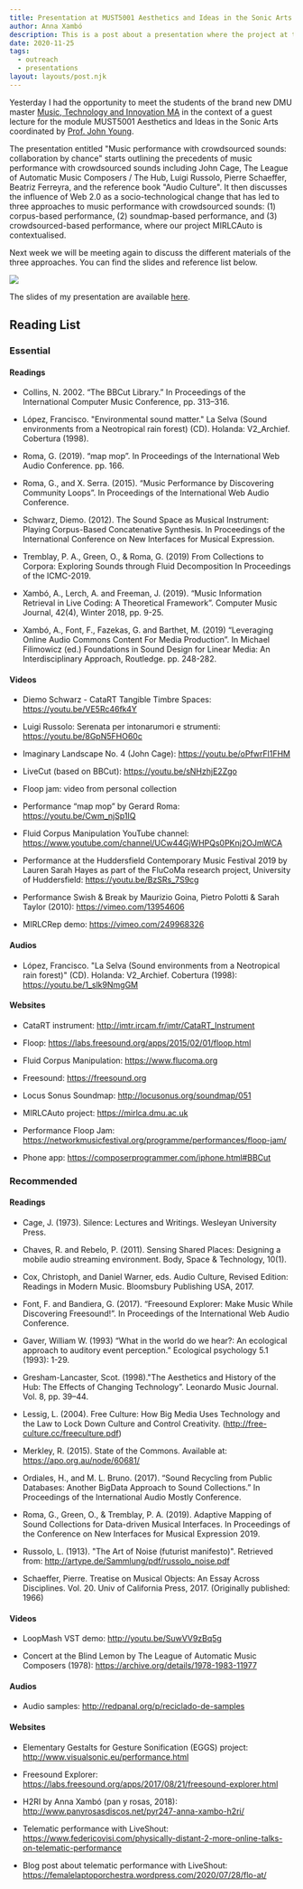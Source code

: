 ```yaml
---
title: Presentation at MUST5001 Aesthetics and Ideas in the Sonic Arts – November 25, 2020
author: Anna Xambó
description: This is a post about a presentation where the project at the master Music Technology and Innovation where the project has been introduced in the context of music performance with crowdsourced sounds.
date: 2020-11-25
tags:
  - outreach
  - presentations  
layout: layouts/post.njk
---
```


Yesterday I had the opportunity to meet the students of the brand new DMU master [Music, Technology and Innovation MA](https://www.dmu.ac.uk/study/courses/postgraduate-courses/music-technology-ma/music-technology-innovation-ma.aspx) in the context of a guest lecture for the module MUST5001 Aesthetics and Ideas in the Sonic Arts coordinated by [Prof. John Young](http://www.dmu.ac.uk/about-dmu/academic-staff/technology/john-young/john-young.aspx).

The presentation entitled "Music performance with crowdsourced sounds: collaboration by chance" starts outlining the precedents of music performance with crowdsourced sounds including John Cage, The League of Automatic Music Composers / The Hub, Luigi Russolo, Pierre Schaeffer, Beatriz Ferreyra, and the reference book "Audio Culture". It then discusses the influence of Web 2.0 as a socio-technological change that has led to three approaches to music performance with crowdsourced sounds: (1) corpus-based performance, (2) soundmap-based performance, and (3) crowdsourced-based performance, where our project MIRLCAuto is contextualised.

Next week we will be meeting again to discuss the different materials of the three approaches. You can find the slides and reference list below.

<img src="../../img/pres-MUST5001-lecture-11-25-2020.jpg" class="responsive" />

The slides of my presentation are available [here](/downloads/MUST5001-Anna-Xambo-Presentation-25.11.2020.pdf).


## Reading List

### Essential

#### Readings

* Collins, N. 2002. “The BBCut Library.” In Proceedings of the International Computer Music Conference, pp. 313–316.

* López, Francisco. "Environmental sound matter." La Selva (Sound environments from a Neotropical rain forest) (CD). Holanda: V2_Archief. Cobertura (1998).

* Roma, G. (2019). “map mop”. In Proceedings of the International Web Audio Conference. pp. 166.

* Roma, G., and X. Serra. (2015). “Music Performance by Discovering Community Loops”. In Proceedings of the International Web Audio Conference.

* Schwarz, Diemo. (2012). The Sound Space as Musical Instrument: Playing Corpus-Based Concatenative Synthesis. In Proceedings of the International Conference on New Interfaces for Musical Expression.

* Tremblay, P. A., Green, O., & Roma, G. (2019) From Collections to Corpora: Exploring Sounds through Fluid Decomposition In Proceedings of the ICMC-2019.

* Xambó, A., Lerch, A. and Freeman, J. (2019). “Music Information Retrieval in Live Coding: A Theoretical Framework”. Computer Music Journal, 42(4), Winter 2018, pp. 9-25.

* Xambó, A., Font, F., Fazekas, G. and Barthet, M. (2019) “Leveraging Online Audio Commons Content For Media Production”. In Michael Filimowicz (ed.) Foundations in Sound Design for Linear Media: An Interdisciplinary Approach, Routledge. pp. 248-282.


#### Videos

* Diemo Schwarz - CataRT Tangible Timbre Spaces: https://youtu.be/VE5Rc46fk4Y

* Luigi Russolo: Serenata per intonarumori e strumenti: https://youtu.be/8GpN5FHO60c 

* Imaginary Landscape No. 4 (John Cage): https://youtu.be/oPfwrFl1FHM

* LiveCut (based on BBCut): https://youtu.be/sNHzhjE2Zgo 

* Floop jam: video from personal collection

* Performance “map mop” by Gerard Roma: https://youtu.be/Cwm_njSp1IQ

* Fluid Corpus Manipulation YouTube channel: https://www.youtube.com/channel/UCw44GjWHPQs0PKnj2OJmWCA
 
* Performance at the Huddersfield Contemporary Music Festival 2019 by Lauren Sarah Hayes as part of the FluCoMa research project, University of Huddersfield: https://youtu.be/BzSRs_7S9cg 

* Performance Swish & Break by Maurizio Goina, Pietro Polotti & Sarah Taylor (2010): https://vimeo.com/13954606 

* MIRLCRep demo: https://vimeo.com/249968326

#### Audios

* López, Francisco. "La Selva (Sound environments from a Neotropical rain forest)" (CD). Holanda: V2_Archief. Cobertura (1998): https://youtu.be/1_slk9NmgGM


#### Websites

* CataRT instrument: http://imtr.ircam.fr/imtr/CataRT_Instrument 

* Floop: https://labs.freesound.org/apps/2015/02/01/floop.html 

* Fluid Corpus Manipulation: https://www.flucoma.org

* Freesound: https://freesound.org

* Locus Sonus Soundmap: http://locusonus.org/soundmap/051

* MIRLCAuto project: https://mirlca.dmu.ac.uk

* Performance Floop Jam: https://networkmusicfestival.org/programme/performances/floop-jam/

* Phone app: https://composerprogrammer.com/iphone.html#BBCut



### Recommended

#### Readings

* Cage, J. (1973). Silence: Lectures and Writings. Wesleyan University Press.

* Chaves, R. and Rebelo, P. (2011). Sensing Shared Places: Designing a mobile audio streaming environment. Body, Space & Technology, 10(1).

* Cox, Christoph, and Daniel Warner, eds. Audio Culture, Revised Edition: Readings in Modern Music. Bloomsbury Publishing USA, 2017.

* Font, F. and Bandiera, G. (2017). “Freesound Explorer: Make Music While Discovering Freesound!”. In Proceedings of the International Web Audio Conference.

* Gaver, William W. (1993) “What in the world do we hear?: An ecological approach to auditory event perception.” Ecological psychology 5.1 (1993): 1-29.

* Gresham-Lancaster, Scot. (1998)."The Aesthetics and History of the Hub: The Effects of Changing Technology”. Leonardo Music Journal. Vol. 8, pp. 39–44.

* Lessig, L. (2004). Free Culture: How Big Media Uses Technology and the Law to Lock Down Culture and Control Creativity. (http://free-culture.cc/freeculture.pdf)

* Merkley, R. (2015). State of the Commons. Available at: https://apo.org.au/node/60681/

* Ordiales, H., and M. L. Bruno. (2017). “Sound Recycling from Public Databases: Another BigData Approach to Sound Collections.” In Proceedings of the International Audio Mostly Conference.

* Roma, G., Green, O., & Tremblay, P. A. (2019). Adaptive Mapping of Sound Collections for Data-driven Musical Interfaces. In Proceedings of the Conference on New Interfaces for Musical Expression 2019.

* Russolo, L. (1913). "The Art of Noise (futurist manifesto)". Retrieved from: http://artype.de/Sammlung/pdf/russolo_noise.pdf

* Schaeffer, Pierre. Treatise on Musical Objects: An Essay Across Disciplines. Vol. 20. Univ of California Press, 2017. (Originally published: 1966)

#### Videos

* LoopMash VST demo: http://youtu.be/SuwVV9zBq5g 

* Concert at the Blind Lemon by The League of Automatic Music Composers (1978): https://archive.org/details/1978-1983-11977

#### Audios

* Audio samples: http://redpanal.org/p/reciclado-de-samples 

#### Websites

* Elementary Gestalts for Gesture Sonification (EGGS) project: http://www.visualsonic.eu/performance.html

* Freesound Explorer: https://labs.freesound.org/apps/2017/08/21/freesound-explorer.html 

* H2RI by Anna Xambó (pan y rosas, 2018): http://www.panyrosasdiscos.net/pyr247-anna-xambo-h2ri/

* Telematic performance with LiveShout: https://www.federicovisi.com/physically-distant-2-more-online-talks-on-telematic-performance 

* Blog post about telematic performance with LiveShout: https://femalelaptoporchestra.wordpress.com/2020/07/28/flo-at/ 

